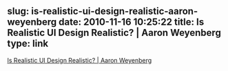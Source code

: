 slug: is-realistic-ui-design-realistic-aaron-weyenberg
date: 2010-11-16 10:25:22
title: Is Realistic UI Design Realistic? | Aaron Weyenberg
type: link
---

[Is Realistic UI Design Realistic? | Aaron Weyenberg](http://aaronweyenberg.com/699/is-realistic-ui-design-realistic)
